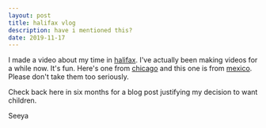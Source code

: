 ```yaml
---
layout: post
title: halifax vlog
description: have i mentioned this?
date: 2019-11-17
---
```


I made a video about my time in [halifax](https://youtu.be/57bLizt4tl8). I've actually been making videos for a while now. It's fun. Here's one from [chicago](https://youtu.be/2V0Q-gskz2Y) and this one is from [mexico](https://youtu.be/NXZJNcyIozE). Please don't take them too seriously.

Check back here in six months for a blog post justifying my decision to want children.

Seeya